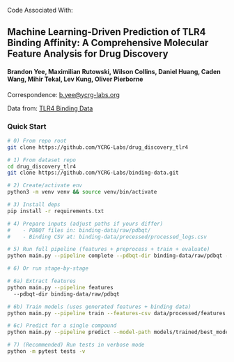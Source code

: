 Code Associated With:

## Machine Learning-Driven Prediction of TLR4 Binding Affinity: A Comprehensive Molecular Feature Analysis for Drug Discovery

#### Brandon Yee, Maximilian Rutowski, Wilson Collins, Daniel Huang, Caden Wang, Mihir Tekal, Lev Kung, Oliver Pierborne

Correspondence: b.yee@ycrg-labs.org

Data from: [TLR4 Binding Data](https://github.com/YCRG-Labs/binding-data)

### Quick Start

``` bash
# 0) From repo root
git clone https://github.com/YCRG-Labs/drug_discovery_tlr4

# 1) From dataset repo
cd drug_discovery_tlr4
git clone https://github.com/YCRG-Labs/binding-data.git

# 2) Create/activate env
python3 -m venv venv && source venv/bin/activate

# 3) Install deps
pip install -r requirements.txt

# 4) Prepare inputs (adjust paths if yours differ)
#    - PDBQT files in: binding-data/raw/pdbqt/
#    - Binding CSV at: binding-data/processed/processed_logs.csv

# 5) Run full pipeline (features + preprocess + train + evaluate)
python main.py --pipeline complete --pdbqt-dir binding-data/raw/pdbqt --binding-csv binding-data/processed/processed_logs.csv

# 6) Or run stage-by-stage

# 6a) Extract features
python main.py --pipeline features
  --pdbqt-dir binding-data/raw/pdbqt

# 6b) Train models (uses generated features + binding data)
python main.py --pipeline train --features-csv data/processed/features.csv --binding-csv binding-data/processed/processed_logs.csv

# 6c) Predict for a single compound
python main.py --pipeline predict --model-path models/trained/best_model.joblib --pdbqt-file binding-data/raw/pdbqt/example.pdbqt

# 7) (Recommended) Run tests in verbose mode
python -m pytest tests -v
```

